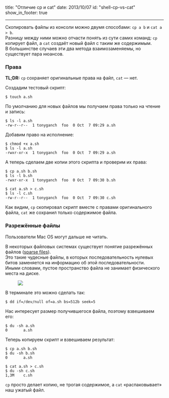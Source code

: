 title:  "Отличие cp и cat"
date: 2013/10/07
id: "shell-cp-vs-cat"
show_in_footer: true

---

Скопировать файлы из консоли можно двумя способами: `cp a b` и `cat a > b`.    
Разницу между ними можно отчасти понять из сути самих команд: `cp` копирует
файл, а `cat` создаёт новый файл с таким же содержимым.    
В большинстве случаев эти два метода взаимозаменяемы, но существует пара
нюансов.

### Права

<p class="note">
<b>TL;DR:</b> <code>cp</code> сохраняет оригинальные права на файл,
<code>cat</code> — нет.
</p>

Создадим тестовый скрипт:

    $ touch a.sh

По умолчанию для новых файлов мы получаем права только на чтение и запись:

    $ ls -l a.sh
    -rw-r--r--  1 tonyganch  foo  0 Oct  7 09:29 a.sh

Добавим право на исполнение:

    $ chmod +x a.sh
    $ ls -l a.sh
    -rwxr-xr-x  1 tonyganch  foo  0 Oct  7 09:29 a.sh

А теперь сделаем две копии этого скрипта и проверим их права:

    $ cp a.sh b.sh
    $ ls -l b.sh
    -rwxr-xr-x  1 tonyganch  foo  0 Oct  7 09:30 b.sh

    $ cat a.sh > c.sh
    $ ls -l c.sh
    -rw-r--r--  1 tonyganch  foo  0 Oct  7 09:30 c.sh

Как видим, `cp` скопировал скрипт вместе с правами оригинального файла, `cat` же
сохранил только содержимое файла.

### Разрежённые файлы

<p class="note">
Пользователи Mac OS могут дальше не читать.
</p>

В некоторых файловых системах существует понятие разрежённых файлов ([sparse
files](http://en.wikipedia.org/wiki/Sparse_file)).    
Это такие чудесные файлы, в которых последовательность нулевых битов заменяется
на информацию об этой последовательности.   
Иными словами, пустое пространство файла не занимает физического места на
диске.

<figure>
    <img src="http://upload.wikimedia.org/wikipedia/commons/9/9f/Sparse_file_%28en%29.svg"/>
</figure>

В терминале это можно сделать так:

    $ dd if=/dev/null of=a.sh bs=512b seek=5

Нас интересует размер получившегося файла, поэтому взвешиваем его:

    $ du -sh a.sh
    0       a.sh

Теперь копируем скрипт и взвешиваем результат:

    $ cp a.sh b.sh
    $ du -sh b.sh
    0       a.sh

    $ cat a.sh > c.sh
    $ du -sh c.sh
    1,3M    c.sh

`cp` просто делает копию, не трогая содержимое, а `cat` «распаковывает» наш
ужатый файл.

